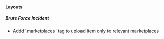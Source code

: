
#### Layouts
##### Brute Force Incident
- Addd 'marketplaces' tag to upload item only to relevant marketplaces
